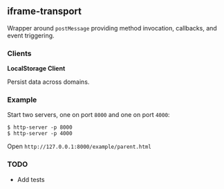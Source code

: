 iframe-transport
----------------

Wrapper around `postMessage` providing method invocation, callbacks, and event triggering.

### Clients

**LocalStorage Client**

Persist data across domains.

### Example

Start two servers, one on port `8000` and one on port `4000`:

```
$ http-server -p 8000
$ http-server -p 4000
```

Open `http://127.0.0.1:8000/example/parent.html`

### TODO

* Add tests
